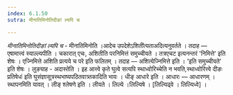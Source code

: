 ```yaml
---
index: 6.1.50
sutra: मीनातिमिनोतिदीङां ल्यपि च

---
```

_मीनातिमिनोतिदीङां ल्यपि च_ - मीनातिमिनोति ।आदेच उपदेशेऽशिती॑त्यताअदित्यनुवर्तते । तदाह —  एषामात्त्वं स्याल्ल्यपीति । चकारात् एचः, अशितीति परनिमित्तं समुच्चीयते । तत्रएचट इत्यनन्तरं 'निमित्ते' इति शेषः । एज्निमित्ते अशिति प्रत्यये च परे इति फलितम् । तदाह — अशित्येज्निमित्ते इति । 'इति समुच्चीयते' इति शेषः । लुङ्याह - अदास्तेति । इह आत्त्वे कृते घुत्वे सत्यपि स्थाध्वोरिच्चेति न भवति,स्थाध्वोरित्त्वे दीङः प्रतिषेधः॑ इति घुसंज्ञासूत्रस्थभाष्यपठितवात्र्तकादिति भावः । धीङ् आधारे इति । आधारः —  आधारणम् । स्थापनमिति यावत् । लीङ् श्लेषणे इति । लीयते । लिल्ये ।लिल्यिषे । [लिल्यिढ्वे । लिल्यिध्वे] । 